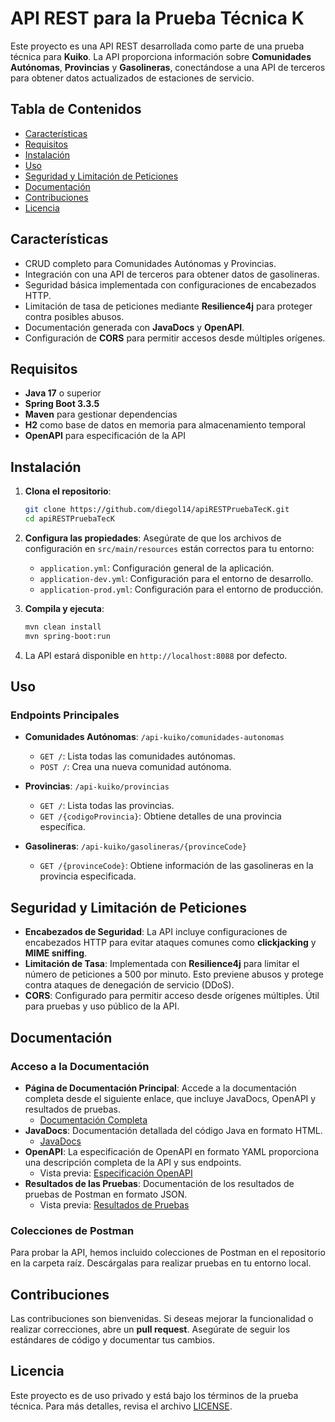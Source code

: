 
# API REST para la Prueba Técnica K

Este proyecto es una API REST desarrollada como parte de una prueba técnica para **Kuiko**. La API proporciona información sobre **Comunidades Autónomas**, **Provincias** y **Gasolineras**, conectándose a una API de terceros para obtener datos actualizados de estaciones de servicio.

## Tabla de Contenidos

- [Características](#características)
- [Requisitos](#requisitos)
- [Instalación](#instalación)
- [Uso](#uso)
- [Seguridad y Limitación de Peticiones](#seguridad-y-limitación-de-peticiones)
- [Documentación](#documentación)
- [Contribuciones](#contribuciones)
- [Licencia](#licencia)

## Características

- CRUD completo para Comunidades Autónomas y Provincias.
- Integración con una API de terceros para obtener datos de gasolineras.
- Seguridad básica implementada con configuraciones de encabezados HTTP.
- Limitación de tasa de peticiones mediante **Resilience4j** para proteger contra posibles abusos.
- Documentación generada con **JavaDocs** y **OpenAPI**.
- Configuración de **CORS** para permitir accesos desde múltiples orígenes.

## Requisitos

- **Java 17** o superior
- **Spring Boot 3.3.5**
- **Maven** para gestionar dependencias
- **H2** como base de datos en memoria para almacenamiento temporal
- **OpenAPI** para especificación de la API

## Instalación

1. **Clona el repositorio**:
   ```bash
   git clone https://github.com/diegol14/apiRESTPruebaTecK.git
   cd apiRESTPruebaTecK
   ```

2. **Configura las propiedades**:
   Asegúrate de que los archivos de configuración en `src/main/resources` están correctos para tu entorno:
   - `application.yml`: Configuración general de la aplicación.
   - `application-dev.yml`: Configuración para el entorno de desarrollo.
   - `application-prod.yml`: Configuración para el entorno de producción.

3. **Compila y ejecuta**:
   ```bash
   mvn clean install
   mvn spring-boot:run
   ```

4. La API estará disponible en `http://localhost:8088` por defecto.

## Uso

### Endpoints Principales

- **Comunidades Autónomas**: `/api-kuiko/comunidades-autonomas`
  - `GET /`: Lista todas las comunidades autónomas.
  - `POST /`: Crea una nueva comunidad autónoma.

- **Provincias**: `/api-kuiko/provincias`
  - `GET /`: Lista todas las provincias.
  - `GET /{codigoProvincia}`: Obtiene detalles de una provincia específica.

- **Gasolineras**: `/api-kuiko/gasolineras/{provinceCode}`
  - `GET /{provinceCode}`: Obtiene información de las gasolineras en la provincia especificada.

## Seguridad y Limitación de Peticiones

- **Encabezados de Seguridad**: La API incluye configuraciones de encabezados HTTP para evitar ataques comunes como **clickjacking** y **MIME sniffing**.
- **Limitación de Tasa**: Implementada con **Resilience4j** para limitar el número de peticiones a 500 por minuto. Esto previene abusos y protege contra ataques de denegación de servicio (DDoS).
- **CORS**: Configurado para permitir acceso desde orígenes múltiples. Útil para pruebas y uso público de la API.

## Documentación

### Acceso a la Documentación

- **Página de Documentación Principal**: Accede a la documentación completa desde el siguiente enlace, que incluye JavaDocs, OpenAPI y resultados de pruebas. 
  - [Documentación Completa](https://diegol14.github.io/apiRESTPruebaTecK)
- **JavaDocs**: Documentación detallada del código Java en formato HTML. 
  - [JavaDocs](https://diegol14.github.io/apiRESTPruebaTecK/apidocs/index.html)
- **OpenAPI**: La especificación de OpenAPI en formato YAML proporciona una descripción completa de la API y sus endpoints.
  - Vista previa: [Especificación OpenAPI](https://diegol14.github.io/apiRESTPruebaTecK/openapi.html)
- **Resultados de las Pruebas**: Documentación de los resultados de pruebas de Postman en formato JSON.
  - Vista previa: [Resultados de Pruebas](https://diegol14.github.io/apiRESTPruebaTecK/test-results.html)

### Colecciones de Postman

Para probar la API, hemos incluido colecciones de Postman en el repositorio en la carpeta raíz. Descárgalas para realizar pruebas en tu entorno local.

## Contribuciones

Las contribuciones son bienvenidas. Si deseas mejorar la funcionalidad o realizar correcciones, abre un **pull request**. Asegúrate de seguir los estándares de código y documentar tus cambios.

## Licencia

Este proyecto es de uso privado y está bajo los términos de la prueba técnica. Para más detalles, revisa el archivo [LICENSE](LICENSE).
